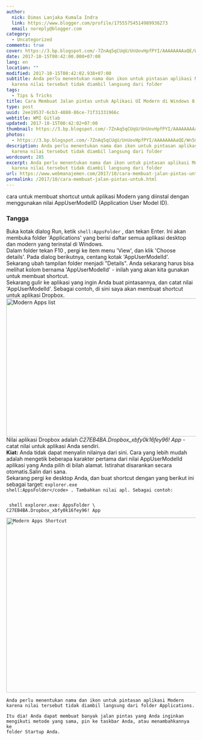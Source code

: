 ```yaml
---
author:
  nick: Dimas Lanjaka Kumala Indra
  link: https://www.blogger.com/profile/17555754514989936273
  email: noreply@blogger.com
category:
  - Uncategorized
comments: true
cover: https://3.bp.blogspot.com/-7ZnAq5qCUqU/UnUovHpfPYI/AAAAAAAAaQE/Wn5m_IyQ7MA/s1600/Modern-Apps-Shortcut-1.png
date: 2017-10-15T00:42:00.000+07:00
lang: en
location: ""
modified: 2017-10-15T00:42:02.938+07:00
subtitle: Anda perlu menentukan nama dan ikon untuk pintasan aplikasi Modern
  karena nilai tersebut tidak diambil langsung dari folder
tags:
  - Tips & Tricks
title: Cara Membuat Jalan pintas untuk Aplikasi UI Modern di Windows 8.1
type: post
uuid: 2ee19537-6cb3-4888-86ce-71f31331966c
webtitle: WMI Gitlab
updated: 2017-10-15T00:42:02+07:00
thumbnail: https://3.bp.blogspot.com/-7ZnAq5qCUqU/UnUovHpfPYI/AAAAAAAAaQE/Wn5m_IyQ7MA/s1600/Modern-Apps-Shortcut-1.png
photos:
  - https://3.bp.blogspot.com/-7ZnAq5qCUqU/UnUovHpfPYI/AAAAAAAAaQE/Wn5m_IyQ7MA/s1600/Modern-Apps-Shortcut-1.png
description: Anda perlu menentukan nama dan ikon untuk pintasan aplikasi Modern
  karena nilai tersebut tidak diambil langsung dari folder
wordcount: 285
excerpt: Anda perlu menentukan nama dan ikon untuk pintasan aplikasi Modern
  karena nilai tersebut tidak diambil langsung dari folder
url: https://www.webmanajemen.com/2017/10/cara-membuat-jalan-pintas-untuk.html
permalink: /2017/10/cara-membuat-jalan-pintas-untuk.html
---
```


cara untuk membuat shortcut untuk aplikasi Modern yang diinstal dengan     menggunakan nilai AppUserModelID (Application User Model ID). <br><h3>    Tangga </h3>Buka kotak dialog Run, ketik <code>shell:AppsFolder</code> , dan tekan     Enter. Ini akan membuka folder 'Applications' yang berisi daftar semua     aplikasi desktop dan modern yang terinstal di Windows. <br>Dalam folder tekan F10 , pergi ke item menu 'View', dan klik 'Choose     details'. Pada dialog berikutnya, centang kotak 'AppUserModelId'. <br><center>    <ins id="aswift_0_expand"><ins id="aswift_0_anchor"></ins></ins></center>Sekarang ubah tampilan folder menjadi "Details". Anda sekarang harus bisa     melihat kolom bernama 'AppUserModelId' - inilah yang akan kita gunakan     untuk membuat shortcut. <br>Sekarang gulir ke aplikasi yang ingin Anda buat pintasannya, dan catat     nilai 'AppUserModelId'. Sebagai contoh, di sini saya akan membuat shortcut     untuk aplikasi Dropbox.     <br>    <img alt="Modern Apps list" height="368" src="https://3.bp.blogspot.com/-7ZnAq5qCUqU/UnUovHpfPYI/AAAAAAAAaQE/Wn5m_IyQ7MA/s1600/Modern-Apps-Shortcut-1.png" title="Daftar aplikasi modern" width="680"><br>Nilai aplikasi Dropbox adalah <em>C27EB4BA.Dropbox_xbfy0k16fey96! App</em>    - catat nilai untuk aplikasi Anda sendiri. <br><strong>Kiat:</strong>    Anda tidak dapat menyalin nilainya dari sini. Cara yang lebih mudah adalah     mengetik beberapa karakter pertama dari nilai AppUserModelId aplikasi yang     Anda pilih di bilah alamat. Istirahat disarankan secara otomatis.Salin dari     sana. <br>Sekarang pergi ke desktop Anda, dan buat shortcut dengan yang berikut ini     sebagai target: <code>explorer.exe shell:AppsFolder\</code> . Tambahkan     nilai apl. Sebagai contoh: <br><pre>  shell explorer.exe: AppsFolder \ C27EB4BA.Dropbox_xbfy0k16fey96! App </pre><div><img alt="Modern Apps Shortcut" height="466" src="https://4.bp.blogspot.com/-4sRFIXP8zH0/UnUou1rPWGI/AAAAAAAAaQA/CAgqSQIAlvw/s1600/Modern-Apps-Shortcut-2.png" title="Pintasan Aplikasi Modern" width="628">    <br>Anda perlu menentukan nama dan ikon untuk pintasan aplikasi Modern         karena nilai tersebut tidak diambil langsung dari folder Applications.     <br>Itu dia! Anda dapat membuat banyak jalan pintas yang Anda inginkan         mengikuti metode yang sama, pin ke taskbar Anda, atau menambahkannya ke         folder Startup Anda.     </div>